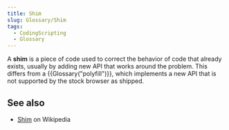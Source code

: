 ```yaml
---
title: Shim
slug: Glossary/Shim
tags:
  - CodingScripting
  - Glossary
---
```

A **shim** is a piece of code used to correct the behavior of code that already exists, usually by adding new API that works around the problem. This differs from a {{Glossary("polyfill")}}, which implements a new API that is not supported by the stock browser as shipped.

## See also

- [Shim](https://en.wikipedia.org/wiki/Shim_(computing)) on Wikipedia

